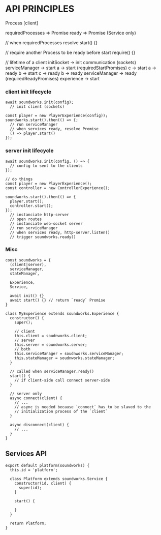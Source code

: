 # API PRINCIPLES

Process [client] 

requiredProcesses => Promise
ready => Promise (Service only)

// when requiredProcesses resolve
start() {}

// require another Process to be ready before start 
require() {}


// lifetime of a client
initSocket -> init communication (sockets)
serviceManager -> start
  a -> start (requiredStartPromises)
  c -> start
  a -> ready
  b -> start
  c -> ready
  b -> ready
serviceManager -> ready (requiredReadyPromises)
experience -> start

### client init lifecycle

```
await soundworks.init(config); 
  // init client (sockets)

const player = new PlayerExperience(config));
soundworks.start().then(() => {;
  // run serviceManager
  // when services ready, resolve Promise
  () => player.start()
});
```

### server init lifecycle

```
await soundworks.init(config, () => {
  // config to sent to the clients
});

// do things
const player = new PlayerExperience();
const controller = new ControllerExperience();

soundworks.start().then(() => {
  player.start();
  controller.start();
});
  // instanciate http-server
  // open routes
  // instanciate web-socket server
  // run serviceManager
  // when services ready, http-server.listen()
  // trigger soundworks.ready()
```

### Misc

```
const soundworks = { 
  (client|server), 
  serviceManager, 
  stateManager, 

  Experience,
  Service,

  await init() {}
  await start() {} // return `ready` Promise
} 
```

```
class MyExperience extends soundworks.Experience {
  constructor() {
    super();

    // client
    this.client = soudnworks.client;
    // server
    this.server = soundworks.server;
    // both
    this.serviceManager = soudnworks.serviceManager;
    this.stateManager = soudnworks.stateManager;
  }

  // called when serviceManager.ready()
  start() {
    // if client-side call connect server-side
  }

  // server only
  async connect(client) {
    // ... 
    // async is needed because `connect` has to be slaved to the 
    // initialization process of the `client`
  }

  async disconnect(client) {
    // ...
  }
}
```


## Services API

```
export default platform(soundworks) {
  this.id = 'platform';

  class Platform extends soundworks.Service {
    constructor(id, client) {
      super(id);
    }

    start() {
      
    }
  }

  return Platform;
}
```





